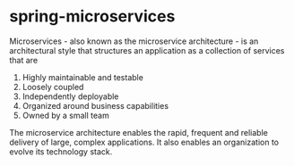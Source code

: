 # spring-microservices
Microservices - also known as the microservice architecture - is an architectural style that structures an application as a collection of services that are
1. Highly maintainable and testable
2. Loosely coupled
3. Independently deployable
4. Organized around business capabilities
5. Owned by a small team

The microservice architecture enables the rapid, frequent and reliable delivery of large, complex applications. It also enables an organization to evolve its technology stack. 

